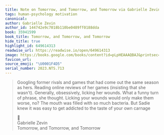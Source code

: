 ```yaml
---
title: Note on Tomorrow, and Tomorrow, and Tomorrow via Gabrielle Zevin
tags: human-psychology motivation
canonical:
author: Gabrielle Zevin
author_id: 144742e9c7018b110be0489ff0188dda
book: 35941599
book_title: Tomorrow, and Tomorrow, and Tomorrow
hide_title: true
highlight_id: 649614313
readwise_url: https://readwise.io/open/649614313
image: https://books.google.com/books/content?id=pLpHEAAAQBAJ&printsec=frontcover&img=1&zoom=5&edge=curl&source=public
favicon_url:
source_emoji: "\U0001F4D5"
serial_number: 2023.NTS.713
---
```

> Googling former rivals and games that had come out the same season as hers. Reading online reviews of her games (insisting that she wasn't). Generally, obsessively, licking her wounds. What a funny turn of phrase, she thought. Licking your wounds would only make them worse, no? The mouth was filled with so much bacteria. But Sadie knew it was easy to get addicted to the taste of your own carnage
> <div class="quoteback-footer"><div class="quoteback-avatar"><span class="mini-emoji"> 📕</span></div><div class="quoteback-metadata"><div class="metadata-inner"><span style="display:none">FROM:</span><div aria-label="Gabrielle Zevin" class="quoteback-author"> Gabrielle Zevin</div><div aria-label="Tomorrow, and Tomorrow, and Tomorrow" class="quoteback-title"> Tomorrow, and Tomorrow, and Tomorrow</div></div></div></div>